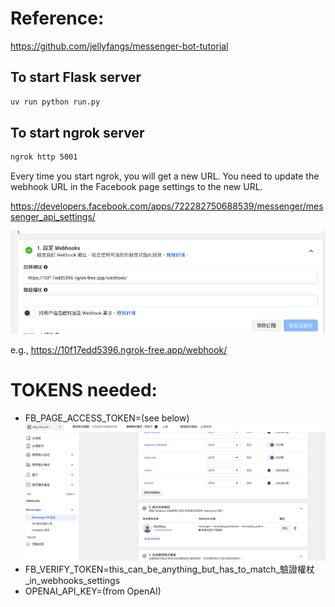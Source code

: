 
# Reference:
https://github.com/jellyfangs/messenger-bot-tutorial


## To start Flask server
```bash
uv run python run.py
```

## To start ngrok server
```bash
ngrok http 5001
```

Every time you start ngrok, you will get a new URL. You need to update the webhook URL in the Facebook page settings to the new URL.


https://developers.facebook.com/apps/722282750688539/messenger/messenger_api_settings/

![webhook這邊要改成ngrok的url 加上/webhook/](image.png)

e.g., https://10f17edd5396.ngrok-free.app/webhook/

# TOKENS needed:
- FB_PAGE_ACCESS_TOKEN=(see below)
![get FB_PAGE_ACCESS_TOKEN here](image-1.png)
- FB_VERIFY_TOKEN=this_can_be_anything_but_has_to_match_驗證權杖_in_webhooks_settings
- OPENAI_API_KEY=(from OpenAI)

